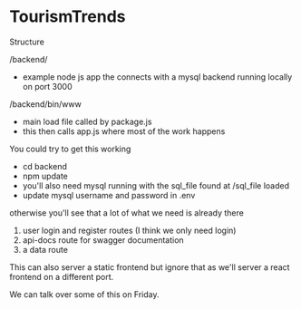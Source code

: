 # TourismTrends

Structure

/backend/

- example node js app the connects with a mysql backend running locally on port 3000

/backend/bin/www

- main load file called by package.js
- this then calls app.js where most of the work happens

You could try to get this working

- cd backend
- npm update
- you'll also need mysql running with the sql_file found at /sql_file loaded
- update mysql username and password in .env

otherwise you'll see that a lot of what we need is already there

1. user login and register routes (I think we only need login)
2. api-docs route for swagger documentation
3. a data route

This can also server a static frontend but ignore that as we'll server a react frontend on a different port.

We can talk over some of this on Friday.
